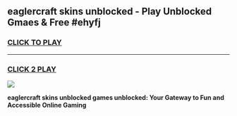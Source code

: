 
## eaglercraft skins unblocked - Play Unblocked Gmaes & Free #ehyfj
<h3>
<a href="https://news.freeplayer.one?title=eaglercraft_skins_unblocked&ref=24F">CLICK TO PLAY</a></h3>
<hr>

<h3>
<a href="https://news.freeplayer.one?title=eaglercraft_skins_unblocked&ref=24F">CLICK 2 PLAY</a>
  
</h3>

<a href="https://news.freeplayer.one?title=eaglercraft_skins_unblocked&ref=24F/"><img src="https://clearcache.store/games.png"></a>


**eaglercraft skins unblocked games unblocked: Your Gateway to Fun and Accessible Online Gaming**
